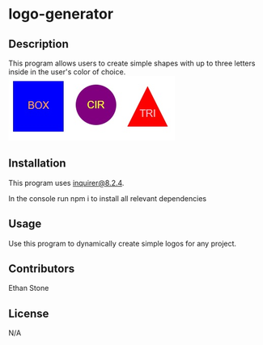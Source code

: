 # logo-generator

## Description
This program allows users to create simple shapes with up to three letters inside in the user's color of choice.
![Alt Text](./assets/images/ExampleShapes.jpg)

## Installation
This program uses inquirer@8.2.4.

In the console run npm i to install all relevant dependencies

## Usage
Use this program to dynamically create simple logos for any project. 

## Contributors
Ethan Stone

## License
N/A